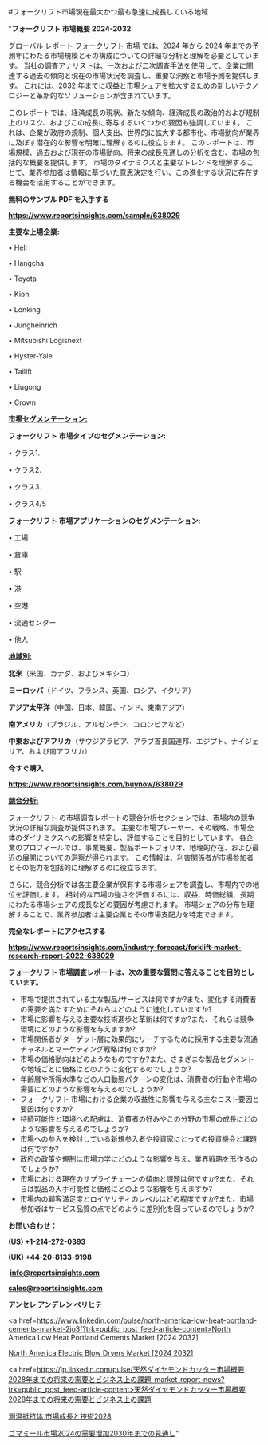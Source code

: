 #フォークリフト市場現在最大かつ最も急速に成長している地域

"<strong>フォークリフト 市場概要 2024-2032</strong>

グローバル レポート <a href=https://www.reportsinsights.com/sample/638029>フォークリフト 市場</a> では、2024 年から 2024 年までの予測年にわたる市場規模とその構成についての詳細な分析と理解を必要としています。 当社の調査アナリストは、一次および二次調査手法を使用して、企業に関連する過去の傾向と現在の市場状況を調査し、重要な洞察と市場予測を提供します。 これには、2032 年までに収益と市場シェアを拡大​​するための新しいテクノロジーと革新的なソリューションが含まれています。

このレポートでは、経済成長の現状、新たな傾向、経済成長の政治的および規制上のリスク、およびこの成長に寄与するいくつかの要因も強調しています。 これは、企業が政府の規制、個人支出、世界的に拡大する都市化、市場動向が業界に及ぼす潜在的な影響を明確に理解するのに役立ちます。 このレポートは、市場規模、過去および現在の市場動向、将来の成長見通しの分析を含む、市場の包括的な概要を提供します。 市場のダイナミクスと主要なトレンドを理解することで、業界参加者は情報に基づいた意思決定を行い、この進化する状況に存在する機会を活用することができます。

<strong><b>無料のサンプル PDF を入手する</b></strong>

<a href=https://www.reportsinsights.com/sample/638029><strong><u>https://www.reportsinsights.com/sample/638029</u></strong></a>

<strong>主要な上場企業:</strong>

• Heli

• Hangcha

• Toyota

• Kion

• Lonking

• Jungheinrich

• Mitsubishi Logisnext

• Hyster-Yale

• Tailift

• Liugong

• Crown

<strong><u>市場セグメンテーション</u></strong><strong><u>:</u></strong>

<strong>フォークリフト 市場タイプのセグメンテーション:</strong>

• クラス1.

• クラス2.

• クラス3.

• クラス4/5

<strong>フォークリフト 市場アプリケーションのセグメンテーション:</strong>

• 工場

• 倉庫

• 駅

• 港

• 空港

• 流通センター

• 他人

<strong><u>地域別</u></strong><strong><u>:</u></strong>

<strong>北米</strong>（米国、カナダ、およびメキシコ）

<strong>ヨーロッパ</strong>（ドイツ、フランス、英国、ロシア、イタリア）

<strong>アジア太平洋</strong>（中国、日本、韓国、インド、東南アジア）

<strong>南アメリカ</strong>（ブラジル、アルゼンチン、コロンビアなど）

<strong>中東およびアフリカ</strong>（サウジアラビア、アラブ首長国連邦、エジプト、ナイジェリア、および南アフリカ）

<strong>今すぐ購入</strong>

<a href=https://www.reportsinsights.com/buynow/638029><strong><u>https://www.reportsinsights.com/buynow/638029</u></strong></a>

<strong><u>競合分析:</u></strong>

フォークリフト の市場調査レポートの競合分析セクションでは、市場内の競争状況の詳細な調査が提供されます。 主要な市場プレーヤー、その戦略、市場全体のダイナミクスへの影響を特定し、評価することを目的としています。 各企業のプロフィールでは、事業概要、製品ポートフォリオ、地理的存在、および最近の展開についての洞察が得られます。 この情報は、利害関係者が市場参加者とその能力を包括的に理解するのに役立ちます。

さらに、競合分析では各主要企業が保有する市場シェアを調査し、市場内での地位を評価します。 相対的な市場の強さを評価するには、収益、時価総額、長期にわたる市場シェアの成長などの要因が考慮されます。 市場シェアの分布を理解することで、業界参加者は主要企業とその市場支配力を特定できます。

<strong>完全なレポートにアクセスする</strong>

<a href=https://www.reportsinsights.com/industry-forecast/forklift-market-research-report-2022-638029><strong><u><b>https://www.reportsinsights.com/industry-forecast/forklift-market-research-report-2022-638029</b></u></strong></a>

<strong><b>フォークリフト 市場調査レポートは、次の重要な質問に答えることを目的としています。</b></strong>
<ul>
  <li>市場で提供されている主な製品/サービスは何ですか?また、変化する消費者の需要を満たすためにそれらはどのように進化していますか?</li>
  <li>市場に影響を与える主要な技術進歩と革新は何ですか?また、それらは競争環境にどのような影響を与えますか?</li>
  <li>市場関係者がターゲット層に効果的にリーチするために採用する主要な流通チャネルとマーケティング戦略は何ですか?</li>
  <li>市場の価格動向はどのようなものですか?また、さまざまな製品セグメントや地域ごとに価格はどのように変化するのでしょうか?</li>
  <li>年齢層や所得水準などの人口動態パターンの変化は、消費者の行動や市場の需要にどのような影響を与えるのでしょうか?</li>
  <li>フォークリフト 市場における企業の収益性に影響を与える主なコスト要因と要因は何ですか?</li>
  <li>持続可能性と環境への配慮は、消費者の好みやこの分野の市場の成長にどのような影響を与えるのでしょうか?</li>
  <li>市場への参入を検討している新規参入者や投資家にとっての投資機会と課題は何ですか?</li>
  <li>政府の政策や規制は市場力学にどのような影響を与え、業界戦略を形作るのでしょうか?</li>
  <li>市場における現在のサプライチェーンの傾向と課題は何ですか?また、それらは製品の入手可能性と価格にどのような影響を与えますか?</li>
  <li>市場内の顧客満足度とロイヤリティのレベルはどの程度ですか?また、市場参加者はサービス品質の点でどのように差別化を図っているのでしょうか?</li>
</ul>
<strong>お問い合わせ：</strong>

<strong>(US) +1-214-272-0393</strong>

<strong>(UK) +44-20-8133-9198</strong>

<strong> </strong><a href=info@reportsinsights.com><strong><u>info@reportsinsights.com</u></strong></a>

<a href=sales@reportsinsights.com><strong><u>sales@reportsinsights.com</u></strong></a>

<strong>アンセレ アンデレン ベリヒテ</strong>

<a href=https://www.linkedin.com/pulse/north-america-low-heat-portland-cements-market-2jo3f?trk=public_post_feed-article-content>North America Low Heat Portland Cements Market [2024 2032]</a>

<a href=https://www.linkedin.com/pulse/north-america-electric-blow-dryers-market-guide-growth-ptfzf/>North America Electric Blow Dryers Market [2024 2032]</a>

<a href=https://jp.linkedin.com/pulse/天然ダイヤモンドカッター市場概要2028年までの将来の需要とビジネス上の課題-market-report-news?trk=public_post_feed-article-content>天然ダイヤモンドカッター市場概要2028年までの将来の需要とビジネス上の課題</a>

<a href=https://www.linkedin.com/pulse/測温抵抗体-市場成長と技術2028-community-market-research/>測温抵抗体 市場成長と技術2028</a>

<a href=https://www.linkedin.com/pulse/ゴマミール市場2024の需要増加2030年までの見通し-reports-insights-expert-shh3f/>ゴマミール市場2024の需要増加2030年までの見通し</a>"
